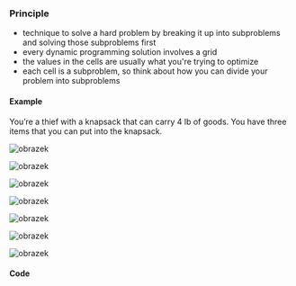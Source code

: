 ### Principle
* technique to solve a hard problem by breaking it up into subproblems and solving those subproblems first
* every dynamic programming solution involves a grid
* the values in the cells are usually what you're trying to optimize 
* each cell is a subproblem, so think about how you can divide your problem into subproblems

#### Example
You’re a thief with a knapsack that can carry 4 lb of goods. You have three items that you can put into the knapsack.

![obrazek](https://user-images.githubusercontent.com/38294198/179278920-c2849d63-64d3-4702-9dcf-c7c45b7c8a47.png)


![obrazek](https://user-images.githubusercontent.com/38294198/179279101-eeb2dfca-df1c-4dd4-a591-080fdb425263.png)


![obrazek](https://user-images.githubusercontent.com/38294198/179279217-0dcec6da-d98e-4774-a5a2-a3c3dd29997c.png)


![obrazek](https://user-images.githubusercontent.com/38294198/179279305-fd8cd52a-3257-426e-a945-9570c242716a.png)


![obrazek](https://user-images.githubusercontent.com/38294198/179279647-8a869f89-de79-46be-bba7-2a0d7d098c3f.png)


![obrazek](https://user-images.githubusercontent.com/38294198/179280276-b58dded6-6554-40d3-96b8-5c09bce563bf.png)


![obrazek](https://user-images.githubusercontent.com/38294198/179280431-21d4e978-c3c3-4ec6-90de-f4d331b36eab.png)




#### Code
